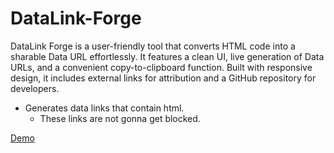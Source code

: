 # DataLink-Forge
DataLink Forge is a user-friendly tool that converts HTML code into a sharable Data URL effortlessly. It features a clean UI, live generation of Data URLs, and a convenient copy-to-clipboard function. Built with responsive design, it includes external links for attribution and a GitHub repository for developers.

* Generates data links that contain html. 
  * These links are not gonna get blocked.

[Demo](datalinkforge.vercel.app)
